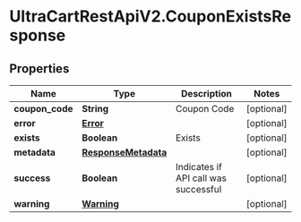 # UltraCartRestApiV2.CouponExistsResponse

## Properties
Name | Type | Description | Notes
------------ | ------------- | ------------- | -------------
**coupon_code** | **String** | Coupon Code | [optional] 
**error** | [**Error**](Error.md) |  | [optional] 
**exists** | **Boolean** | Exists | [optional] 
**metadata** | [**ResponseMetadata**](ResponseMetadata.md) |  | [optional] 
**success** | **Boolean** | Indicates if API call was successful | [optional] 
**warning** | [**Warning**](Warning.md) |  | [optional] 


